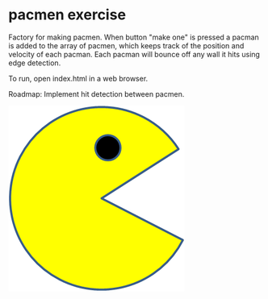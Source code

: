 # pacmen exercise
Factory for making pacmen.
When button "make one" is pressed a pacman is added to the array of pacmen, which keeps track of the position and velocity of each pacman.
Each pacman will bounce off any wall it hits using edge detection.

To run, open index.html in a web browser.

Roadmap: Implement hit detection between pacmen.

<img src="images/PacMan1.png">
